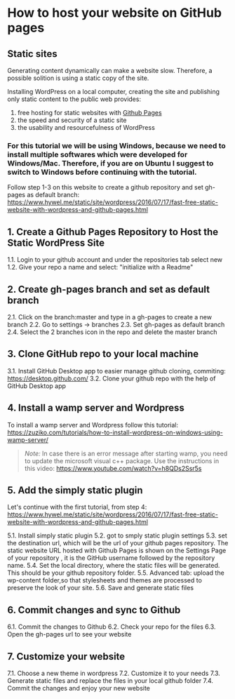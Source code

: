 # How to host your website on GitHub pages 

## Static sites
Generating content dynamically can make a website slow. Therefore, a possible solition is using a static copy of the site. 

Installing WordPress on a local computer, creating the site and publishing only static content to the public web provides:

1.  free hosting for static websites with  [Github Pages](https://pages.github.com/)
2.  the speed and security of a static site
3.  the usability and resourcefulness of WordPress

### For this tutorial we will be using Windows, because we need to install multiple softwares which were developed for Windows/Mac. Therefore, if you are on Ubuntu I suggest to switch to Windows before continuing with the tutorial.


Follow step 1-3 on this website to create a github repository and set gh-pages as default branch:
https://www.hywel.me/static/site/wordpress/2016/07/17/fast-free-static-website-with-wordpress-and-github-pages.html

## 1. Create a Github Pages Repository to Host the Static WordPress Site
1.1. Login to your github account and under the repositories tab select new
1.2. Give your repo a name and select: "initialize with a Readme"

## 2. Create gh-pages branch and set as default branch
2.1. Click on the branch:master and type in a gh-pages to create a new branch
2.2. Go to settings -> branches
2.3. Set gh-pages as default branch
2.4. Select the 2 branches icon in the repo and delete the master branch

## 3. Clone GitHub repo to your local machine
3.1. Install GitHub Desktop app to easier manage github cloning, commiting: https://desktop.github.com/
3.2. Clone your github repo with the help of GitHub Desktop app 

## 4. Install a wamp server and Wordpress
To install a wamp server and Wordpress follow this tutorial:
https://zuziko.com/tutorials/how-to-install-wordpress-on-windows-using-wamp-server/

>*Note:* In case there is an error message after starting wamp, you need to  update the microsoft visual c++ package. Use the instructions in this video: https://www.youtube.com/watch?v=h8QDs2Ssr5s

## 5. Add the simply static plugin
Let's continue with the first tutorial, from step 4:
https://www.hywel.me/static/site/wordpress/2016/07/17/fast-free-static-website-with-wordpress-and-github-pages.html

5.1. Install simply static plugin
5.2. got to smply static plugin settings
5.3. set the destination url, which will be the url of your github pages repository. The static website URL hosted with Github Pages is shown on the Settings Page of your repository , it is the GitHub username followed by the repository name.
5.4. Set the local directory, where the static files will be generated. This should be your github repository folder.
5.5. Advanced tab: upload the wp-content folder,so that stylesheets and themes are processed to preserve the look of your site.
5.6. Save and generate static files


## 6. Commit changes and sync to Github
6.1. Commit the changes to Github
6.2. Check your repo for the files
6.3. Open the gh-pages url to see your website

## 7. Customize your website

7.1. Choose a new theme in wordpress
7.2. Customize it to your needs
7.3. Generate static files and replace the files in your local github folder
7.4. Commit the changes and enjoy your new website



 
